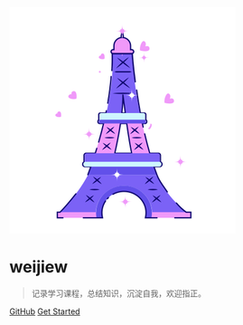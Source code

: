 ![logo](_media/icon.svg)

# weijiew

> 记录学习课程，总结知识，沉淀自我，欢迎指正。


[GitHub](https://github.com/weijiew/klog)
[Get Started](#CS基础知识)
